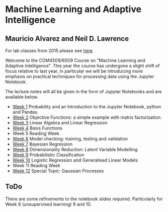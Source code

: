 # Machine Learning and Adaptive Intelligence 

## Mauricio Alvarez and Neil D. Lawrence

For lab classes from 2015 please see [here](./mlai2015/index.ipynb)

Welcome to the COM4509/6509 Course on "Machine Learning and Adaptive Intelligence". This year the course has undergone a slight shift of focus relative to last year, in particular we will be introducing more emphasis on practical techniques for processing data using the Jupyter Notebook.

The lecture notes will all be given in the form of Jupyter Notebooks and are available below. 

* [Week 1](./week1.ipynb) Probability and an Introduction to the Jupyter Notebook, python and Pandas. 
* [Week 2](./week2.ipynb) Objective Functions: a simple example with matrix factorisation.
* [Week 3](./week3.ipynb) Linear Algebra and Linear Regression
* [Week 4](./week4.ipynb) Basis Functions
* Week 5 Reading Week
* [Week 6](./week6.ipynb) Model checking: training, testing and validation
* [Week 7](./week7.ipynb) Bayesian Regression
* [Week 8](./week8.ipynb) Dimensionality Reduction: Latent Variable Modelling
* [Week 9](./week9.ipynb) Probabilistic Classification 
* [Week 10](./week10.ipynb) Logistic Regression and Generalised Linear Models
* Week 11 Reading Week
* [Week 12](./week12.ipynb) Special Topic: Gaussian Processes


## ToDo

There are some refinements to the notebook slides required. Particularly for Week 8 (unsupervised learning) 9 and 10. 



    
